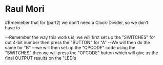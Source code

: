 # Raul Mori

#Rmemeber that for (part2) we don't need a Clock-Divider, so we don't have to 

--Remember the way this works is, we will first set up the "SWITCHES" for out 4-bit number then press the "BUTTON" for "A"
--We will then do the same for "B"
--we will then set up the "OPCODE" code using the "SWITCHES" then we will press the "OPCODE" button which will give us the final OUTPUT results on the "LED's
